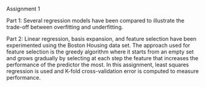 Assignment 1

Part 1:
Several regression models have been compared to illustrate the trade-off between overfitting and underfitting.

Part 2:
Linear regression, basis expansion, and feature selection have been experimented using the Boston Housing data set. The approach used for feature selection is the greedy algorithm where it starts from an empty set and grows gradually by selecting at each step the feature that increases the performance of the predictor the most. In this assignment, least squares regression is used and K-fold cross-validation error is computed to measure performance.
